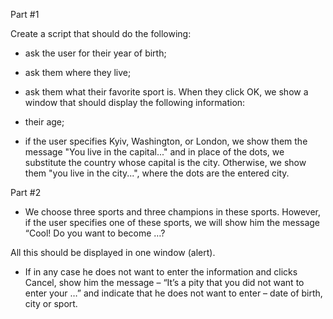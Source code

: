 Part #1

Create a script that should do the following:

- ask the user for their year of birth;
- ask them where they live;
- ask them what their favorite sport is.
When they click OK, we show a window that should display the following information:

- their age;
- if the user specifies Kyiv, Washington, or London, we show them the message "You live in the capital..." and in place of the dots, we substitute the country whose capital is the city. Otherwise, we show them "you live in the city...", where the dots are the entered city.
  
Part #2

- We choose three sports and three champions in these sports. However, if the user specifies one of these sports, we will show him the message “Cool! Do you want to become …?

All this should be displayed in one window (alert).

- If in any case he does not want to enter the information and clicks Cancel, show him the message – “It’s a pity that you did not want to enter your …” and indicate that he does not want to enter – date of birth, city or sport.
